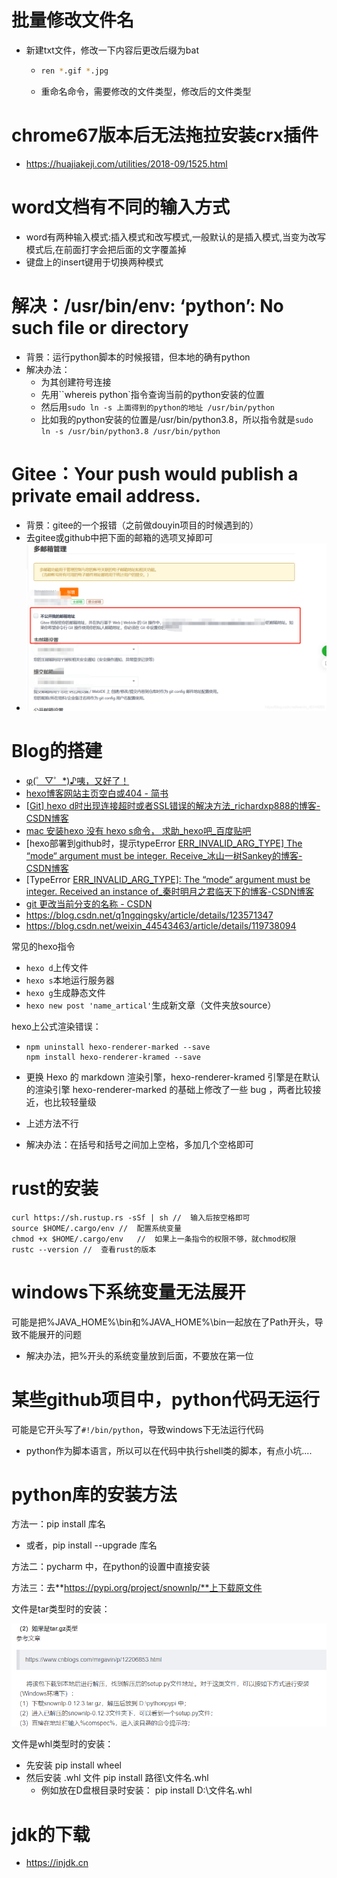 # 批量修改文件名

- 新建txt文件，修改一下内容后更改后缀为bat

  - ```bash
    ren *.gif *.jpg
    ```

  - 重命名命令，需要修改的文件类型，修改后的文件类型







# chrome67版本后无法拖拉安装crx插件

- https://huajiakeji.com/utilities/2018-09/1525.html







# word文档有不同的输入方式

- word有两种输入模式:插入模式和改写模式,一般默认的是插入模式,当变为改写模式后,在前面打字会把后面的文字覆盖掉
- 键盘上的insert键用于切换两种模式







# 解决：/usr/bin/env: ‘python’: No such file or directory

- 背景：运行python脚本的时候报错，但本地的确有python
- 解决办法：
  - 为其创建符号连接
  - 先用``whereis python`指令查询当前的python安装的位置
  - 然后用`sudo ln -s 上面得到的python的地址 /usr/bin/python`
  - 比如我的python安装的位置是/usr/bin/python3.8，所以指令就是`sudo ln -s /usr/bin/python3.8 /usr/bin/python`





# Gitee：Your push would publish a private email address.

- 背景：gitee的一个报错（之前做douyin项目的时候遇到的）
- 去gitee或github中把下面的邮箱的选项叉掉即可
- <img src="image/1.png" style="zoom: 200%;" />





# Blog的搭建

- [φ(゜▽゜*)♪咦，又好了！](https://godweiyang.com/2018/04/13/hexo-blog/#toc-heading-8)
- [hexo博客网站主页空白或404 - 简书](https://www.jianshu.com/p/fc6f5a132bf0)
- [[Git\] hexo d时出现连接超时或者SSL错误的解决方法_richardxp888的博客-CSDN博客](https://blog.csdn.net/weixin_46087812/article/details/124575202)
- [mac 安装hexo 没有 hexo s命令， 求助_hexo吧_百度贴吧](https://tieba.baidu.com/p/5843629195)
- [hexo部署到github时，提示typeError [ERR_INVALID_ARG_TYPE\] The “mode“ argument must be integer. Receive_冰山一树Sankey的博客-CSDN博客](https://blog.csdn.net/m0_59464010/article/details/122761887)
- [TypeError [ERR_INVALID_ARG_TYPE\]: The “mode“ argument must be integer. Received an instance of_秦时明月之君临天下的博客-CSDN博客](https://blog.csdn.net/weixin_41287260/article/details/120254461)
- [git 更改当前分支的名称 - CSDN](https://www.csdn.net/tags/Ntzacg2sMjI1NS1ibG9n.html)
- https://blog.csdn.net/q1ngqingsky/article/details/123571347
- https://blog.csdn.net/weixin_44543463/article/details/119738094



常见的hexo指令

- `hexo d`上传文件
- `hexo s`本地运行服务器
- `hexo g`生成静态文件
- `hexo new post 'name_artical'`生成新文章（文件夹放source）



hexo上公式渲染错误：

- ```shell
  npm uninstall hexo-renderer-marked --save
  npm install hexo-renderer-kramed --save
  ```

- 更换 Hexo 的 markdown 渲染引擎，hexo-renderer-kramed 引擎是在默认的渲染引擎 hexo-renderer-marked 的基础上修改了一些 bug ，两者比较接近，也比较轻量级

- 上述方法不行

- 解决办法：在括号和括号之间加上空格，多加几个空格即可







# rust的安装

```shell
curl https://sh.rustup.rs -sSf | sh	//	输入后按空格即可
source $HOME/.cargo/env //	配置系统变量
chmod +x $HOME/.cargo/env	//	如果上一条指令的权限不够，就chmod权限
rustc --version	//	查看rust的版本
```





# windows下系统变量无法展开

可能是把%JAVA_HOME%\bin和%JAVA_HOME%\bin一起放在了Path开头，导致不能展开的问题

- 解决办法，把%开头的系统变量放到后面，不要放在第一位





# 某些github项目中，python代码无运行

可能是它开头写了`#!/bin/python`，导致windows下无法运行代码

- python作为脚本语言，所以可以在代码中执行shell类的脚本，有点小坑....



# python库的安装方法

方法一：pip install 库名

- 或者，pip install --upgrade 库名

方法二：pycharm 中，在python的设置中直接安装

方法三：去**https://pypi.org/project/snownlp/**上下载原文件

文件是tar类型时的安装：

<img src="image/python库的安装.png" style="zoom:150%;" />

文件是whl类型时的安装：

- 先安装 pip install wheel
- 然后安装 .whl 文件 pip install 路径\文件名.whl
  - 例如放在D盘根目录时安装： pip install D:\\文件名.whl



# jdk的下载

- https://injdk.cn
